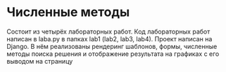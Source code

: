 # Численные методы

Состоит из четырёх лабораторных работ. Код лабораторных работ написан в laba.py в папках lab1 (lab2, lab3, lab4).
Проект написан на Django. В нём реализованы рендеринг шаблонов, формы, численные методы поиска решения и отображение результата на графиках с его выводом на страницу
